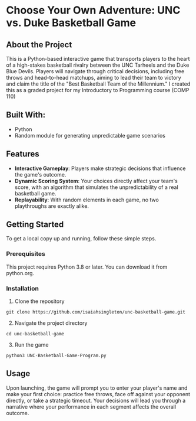 # Choose Your Own Adventure: UNC vs. Duke Basketball Game

## About the Project
This is a Python-based interactive game that transports players to the heart of a high-stakes basketball rivalry between the UNC Tarheels and the Duke Blue Devils. Players will navigate through critical decisions, including free throws and head-to-head matchups, aiming to lead their team to victory and claim the title of the "Best Basketball Team of the Millennium." I created this as a graded project for my Introductory to Programming course (COMP 110)

## Built With:
* Python
* Random module for generating unpredictable game scenarios

## Features
* **Interactive Gameplay**: Players make strategic decisions that influence the game's outcome.
* **Dynamic Scoring System**: Your choices directly affect your team's score, with an algorithm that simulates the unpredictability of a real basketball game.
* **Replayability**: With random elements in each game, no two playthroughs are exactly alike.

## Getting Started
To get a local copy up and running, follow these simple steps.

### Prerequisites
This project requires Python 3.8 or later. You can download it from python.org.
### Installation
1. Clone the repository
```
git clone https://github.com/isaiahsingleton/unc-basketball-game.git
```
2. Navigate the project directory
```
cd unc-basketball-game
```
3. Run the game
```
python3 UNC-Basketball-Game-Program.py
```
## Usage
Upon launching, the game will prompt you to enter your player's name and make your first choice: practice free throws, face off against your opponent directly, or take a strategic timeout. Your decisions will lead you through a narrative where your performance in each segment affects the overall outcome.


